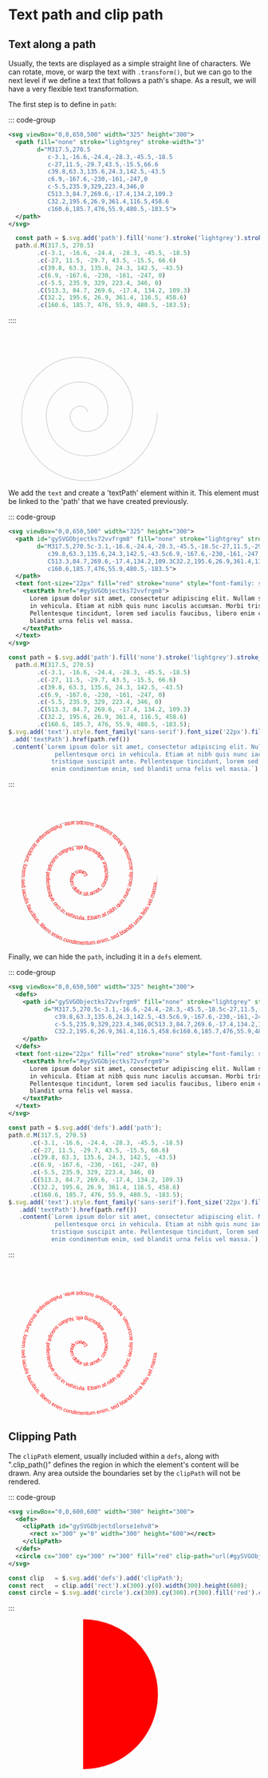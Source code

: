 # Text path and clip path

## Text along a path

Usually, the texts are displayed as a simple straight line of characters. We can rotate, move, or
warp the text with `.transform()`, but we can go to the next level if we define a text that follows
a path's shape. As a result, we will have a very flexible text transformation.

The first step is to define in `path`:

::: code-group
```svg
<svg viewBox="0,0,650,500" width="325" height="300">
  <path fill="none" stroke="lightgrey" stroke-width="3"
        d="M317.5,270.5
           c-3.1,-16.6,-24.4,-28.3,-45.5,-18.5
           c-27,11.5,-29.7,43.5,-15.5,66.6
           c39.8,63.3,135.6,24.3,142.5,-43.5
           c6.9,-167.6,-230,-161,-247,0
           c-5.5,235.9,329,223.4,346,0
           C513.3,84.7,269.6,-17.4,134.2,109.3
           C32.2,195.6,26.9,361.4,116.5,458.6
           c160.6,185.7,476,55.9,480.5,-183.5">
  </path>
</svg>
```
```js
  const path = $.svg.add('path').fill('none').stroke('lightgrey').stroke_width(3);
  path.d.M(317.5, 270.5)
        .c(-3.1, -16.6, -24.4, -28.3, -45.5, -18.5)
        .c(-27, 11.5, -29.7, 43.5, -15.5, 66.6)
        .c(39.8, 63.3, 135.6, 24.3, 142.5, -43.5)
        .c(6.9, -167.6, -230, -161, -247, 0)
        .c(-5.5, 235.9, 329, 223.4, 346, 0)
        .C(513.3, 84.7, 269.6, -17.4, 134.2, 109.3)
        .C(32.2, 195.6, 26.9, 361.4, 116.5, 458.6)
        .c(160.6, 185.7, 476, 55.9, 480.5, -183.5);
```
::::

<svg viewBox="0,0,650,500" width="325" height="300">
  <path fill="none" stroke="lightgrey" stroke-width="3"
        d="M317.5,270.5c-3.1,-16.6,-24.4,-28.3,-45.5,-18.5c-27,11.5,-29.7,43.5,-15.5,66.6
           c39.8,63.3,135.6,24.3,142.5,-43.5c6.9,-167.6,-230,-161,-247,0c-5.5,235.9,329,223.4,346,0
           C513.3,84.7,269.6,-17.4,134.2,109.3C32.2,195.6,26.9,361.4,116.5,458.6
           c160.6,185.7,476,55.9,480.5,-183.5">
  </path>
</svg>

We add the `text` and create a 'textPath' element within it. This element must be linked to
the 'path' that we have created previously.

::: code-group
```svg
<svg viewBox="0,0,650,500" width="325" height="300">
  <path id="gySVGObjectks72vvfrgm8" fill="none" stroke="lightgrey" stroke-width="3"
        d="M317.5,270.5c-3.1,-16.6,-24.4,-28.3,-45.5,-18.5c-27,11.5,-29.7,43.5,-15.5,66.6
           c39.8,63.3,135.6,24.3,142.5,-43.5c6.9,-167.6,-230,-161,-247,0c-5.5,235.9,329,223.4,346,0
           C513.3,84.7,269.6,-17.4,134.2,109.3C32.2,195.6,26.9,361.4,116.5,458.6
           c160.6,185.7,476,55.9,480.5,-183.5">
  </path>
  <text font-size="22px" fill="red" stroke="none" style="font-family: sans-serif;">
    <textPath href="#gySVGObjectks72vvfrgm8">
      Lorem ipsum dolor sit amet, consectetur adipiscing elit. Nullam suscipit pellentesque orci
      in vehicula. Etiam at nibh quis nunc iaculis accumsan. Morbi tristique suscipit ante.
      Pellentesque tincidunt, lorem sed iaculis faucibus, libero enim condimentum enim, sed
      blandit urna felis vel massa.
    </textPath>
  </text>
</svg>
```
```js
const path = $.svg.add('path').fill('none').stroke('lightgrey').stroke_width(3);
  path.d.M(317.5, 270.5)
        .c(-3.1, -16.6, -24.4, -28.3, -45.5, -18.5)
        .c(-27, 11.5, -29.7, 43.5, -15.5, 66.6)
        .c(39.8, 63.3, 135.6, 24.3, 142.5, -43.5)
        .c(6.9, -167.6, -230, -161, -247, 0)
        .c(-5.5, 235.9, 329, 223.4, 346, 0)
        .C(513.3, 84.7, 269.6, -17.4, 134.2, 109.3)
        .C(32.2, 195.6, 26.9, 361.4, 116.5, 458.6)
        .c(160.6, 185.7, 476, 55.9, 480.5, -183.5);
$.svg.add('text').style.font_family('sans-serif').font_size('22px').fill('red').stroke('none')
 .add('textPath').href(path.ref())
 .content(`Lorem ipsum dolor sit amet, consectetur adipiscing elit. Nullam suscipit
             pellentesque orci in vehicula. Etiam at nibh quis nunc iaculis accumsan. Morbi
            tristique suscipit ante. Pellentesque tincidunt, lorem sed iaculis faucibus, libero
            enim condimentum enim, sed blandit urna felis vel massa.`);
```
:::

<svg viewBox="0,0,650,500" width="325" height="300">
  <path id="gySVGObjectks72vvfrgm8" fill="none" stroke="lightgrey" stroke-width="3"
        d="M317.5,270.5c-3.1,-16.6,-24.4,-28.3,-45.5,-18.5c-27,11.5,-29.7,43.5,-15.5,66.6
           c39.8,63.3,135.6,24.3,142.5,-43.5c6.9,-167.6,-230,-161,-247,0c-5.5,235.9,329,223.4,346,0
           C513.3,84.7,269.6,-17.4,134.2,109.3C32.2,195.6,26.9,361.4,116.5,458.6
           c160.6,185.7,476,55.9,480.5,-183.5">
  </path>
  <text font-size="22px" fill="red" stroke="none" style="font-family: sans-serif;">
    <textPath href="#gySVGObjectks72vvfrgm8">
      Lorem ipsum dolor sit amet, consectetur adipiscing elit. Nullam suscipit pellentesque orci
      in vehicula. Etiam at nibh quis nunc iaculis accumsan. Morbi tristique suscipit ante.
      Pellentesque tincidunt, lorem sed iaculis faucibus, libero enim condimentum enim, sed
      blandit urna felis vel massa.
    </textPath>
  </text>
</svg>


Finally, we can hide the `path`, including it in a `defs` element.

::: code-group
```svg
<svg viewBox="0,0,650,500" width="325" height="300">
  <defs>
    <path id="gySVGObjectks72vvfrgm9" fill="none" stroke="lightgrey" stroke-width="3"
          d="M317.5,270.5c-3.1,-16.6,-24.4,-28.3,-45.5,-18.5c-27,11.5,-29.7,43.5,-15.5,66.6
             c39.8,63.3,135.6,24.3,142.5,-43.5c6.9,-167.6,-230,-161,-247,0
             c-5.5,235.9,329,223.4,346,0C513.3,84.7,269.6,-17.4,134.2,109.3
             C32.2,195.6,26.9,361.4,116.5,458.6c160.6,185.7,476,55.9,480.5,-183.5">
    </path>
  </defs>
  <text font-size="22px" fill="red" stroke="none" style="font-family: sans-serif;">
    <textPath href="#gySVGObjectks72vvfrgm9">
      Lorem ipsum dolor sit amet, consectetur adipiscing elit. Nullam suscipit pellentesque orci
      in vehicula. Etiam at nibh quis nunc iaculis accumsan. Morbi tristique suscipit ante.
      Pellentesque tincidunt, lorem sed iaculis faucibus, libero enim condimentum enim, sed
      blandit urna felis vel massa.
    </textPath>
  </text>
</svg>
```
```js
const path = $.svg.add('defs').add('path');
path.d.M(317.5, 270.5)
      .c(-3.1, -16.6, -24.4, -28.3, -45.5, -18.5)
      .c(-27, 11.5, -29.7, 43.5, -15.5, 66.6)
      .c(39.8, 63.3, 135.6, 24.3, 142.5, -43.5)
      .c(6.9, -167.6, -230, -161, -247, 0)
      .c(-5.5, 235.9, 329, 223.4, 346, 0)
      .C(513.3, 84.7, 269.6, -17.4, 134.2, 109.3)
      .C(32.2, 195.6, 26.9, 361.4, 116.5, 458.6)
      .c(160.6, 185.7, 476, 55.9, 480.5, -183.5);
$.svg.add('text').style.font_family('sans-serif').font_size('22px').fill('red').stroke('none')
   .add('textPath').href(path.ref())
   .content(`Lorem ipsum dolor sit amet, consectetur adipiscing elit. Nullam suscipit
             pellentesque orci in vehicula. Etiam at nibh quis nunc iaculis accumsan. Morbi
            tristique suscipit ante. Pellentesque tincidunt, lorem sed iaculis faucibus, libero
            enim condimentum enim, sed blandit urna felis vel massa.`);
```
:::

<svg viewBox="0,0,650,500" width="325" height="300">
  <defs>
    <path id="gySVGObjectks72vvfrgm9" fill="none" stroke="lightgrey" stroke-width="3"
          d="M317.5,270.5c-3.1,-16.6,-24.4,-28.3,-45.5,-18.5c-27,11.5,-29.7,43.5,-15.5,66.6
             c39.8,63.3,135.6,24.3,142.5,-43.5c6.9,-167.6,-230,-161,-247,0
             c-5.5,235.9,329,223.4,346,0C513.3,84.7,269.6,-17.4,134.2,109.3
             C32.2,195.6,26.9,361.4,116.5,458.6c160.6,185.7,476,55.9,480.5,-183.5">
    </path>
  </defs>
  <text font-size="22px" fill="red" stroke="none" style="font-family: sans-serif;">
    <textPath href="#gySVGObjectks72vvfrgm9">
      Lorem ipsum dolor sit amet, consectetur adipiscing elit. Nullam suscipit pellentesque orci
      in vehicula. Etiam at nibh quis nunc iaculis accumsan. Morbi tristique suscipit ante.
      Pellentesque tincidunt, lorem sed iaculis faucibus, libero enim condimentum enim, sed
      blandit urna felis vel massa.
    </textPath>
  </text>
</svg>

## Clipping Path

The `clipPath` element, usually included within a `defs`, along with ".clip_path()" defines the
region in which the element's content will be drawn. Any area outside the boundaries set by the
`clipPath` will not be rendered.

::: code-group
```svg
<svg viewBox="0,0,600,600" width="300" height="300">
  <defs>
    <clipPath id="gySVGObjectdlorse1ehv8">
      <rect x="300" y="0" width="300" height="600"></rect>
    </clipPath>
  </defs>
  <circle cx="300" cy="300" r="300" fill="red" clip-path="url(#gySVGObjectdlorse1ehv8)"></circle>
</svg>
```
```js
const clip   = $.svg.add('defs').add('clipPath');
const rect   = clip.add('rect').x(300).y(0).width(300).height(600);
const circle = $.svg.add('circle').cx(300).cy(300).r(300).fill('red').clip_path(clip.url());
```
:::

<svg viewBox="0,0,600,600" width="300" height="300">
  <defs>
    <clipPath id="gySVGObjectdlorse1ehv8">
      <rect x="300" y="0" width="300" height="600"></rect>
    </clipPath>
  </defs>
  <circle cx="300" cy="300" r="300" fill="red" clip-path="url(#gySVGObjectdlorse1ehv8)"></circle>
</svg>
